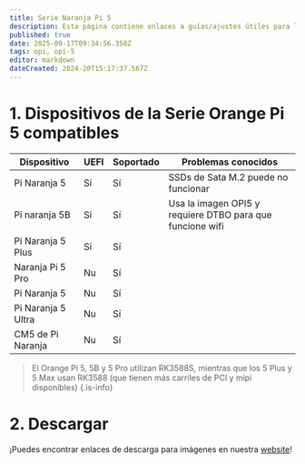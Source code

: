 ```yaml
---
title: Serie Naranja Pi 5
description: Esta página contiene enlaces a guías/ajustes útiles para los dispositivos de la Serie OPI 5
published: true
date: 2025-09-17T09:34:56.350Z
tags: opi, opi-5
editor: markdown
dateCreated: 2024-20T15:17:37.567Z
---
```


# 1. Dispositivos de la Serie Orange Pi 5 compatibles

| Dispositivo        | UEFI | Soportado | Problemas conocidos                                       |
| ------------------ | ---- | --------- | --------------------------------------------------------- |
| Pi Naranja 5       | Sí   | Sí        | SSDs de Sata M.2 puede no funcionar       |
| Pi naranja 5B      | Sí   | Sí        | Usa la imagen OPI5 y requiere DTBO para que funcione wifi |
| Pi Naranja 5 Plus  | Sí   | Sí        |                                                           |
| Naranja Pi 5 Pro   | Nu   | Sí        |                                                           |
| Pi Naranja 5       | Nu   | Sí        |                                                           |
| Pi Naranja 5 Ultra | Nu   | Sí        |                                                           |
| CM5 de Pi Naranja  | Nu   | Sí        |                                                           |

> El Orange Pi 5, 5B y 5 Pro utilizan RK3588S, mientras que los 5 Plus y 5 Max usan RK3588 (que tienen más carriles de PCI y mipi disponibles)
> {.is-info}

# 2. Descargar

¡Puedes encontrar enlaces de descarga para imágenes en nuestra [website](https://bredos.org/download.html)!